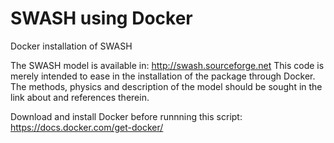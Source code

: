# SWASH using Docker
Docker installation of SWASH

The SWASH model is available in: http://swash.sourceforge.net
This code is merely intended to ease in the installation of the
package through Docker. The methods, physics and description of the model
should be sought in the link about and references therein.

Download and install Docker before runnning this script:
https://docs.docker.com/get-docker/
